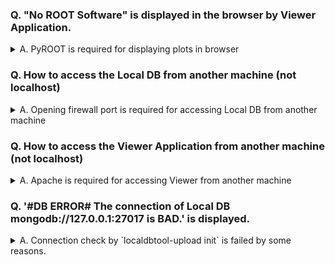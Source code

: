 ### Q. "No ROOT Software" is displayed in the browser by Viewer Application.

<details><summary>A. PyROOT is required for displaying plots in browser</summary><div>

1. Check if PyROOT is available

   ```bash
   $ for ii in 1 2 3 4; \
   do  if pydoc3 modules | \
   cut -d " " -f ${ii} | \
   grep -x ROOT > /dev/null; \
   then echo "PyROOT is available"; \
   fi; \
   done

   PyROOT is available # Abailable
   "No message"        # Not available
   ``` 

2. Install ROOT software which can use PyROOT by Python3 

   ```bash
   $ root_install_dir=`pwd`
   $ wget https://root.cern.ch/download/root_v6.16.00.source.tar.gz
   $ tar zxf root_v6.16.00.source.tar.gz
   $ rm -f root_v6.16.00.source.tar.gz
   $ mv root-6.16.00 6.16.00
   $ mkdir 6.16.00-build
   $ cd 6.16.00-build
   $ cmake \
   -DCMAKE_INSTALL_PREFIX=${root_install_dir}/6.16.00-install \
   -DPYTHON_EXECUTABLE=/usr/bin/python36 \
   ../6.16.00
   $ cmake --build . -- -j4
   $ make install
   ```

3. Confirm if the installation was successful

   ```bash
   $ source ${root_install_dir}/6.16.00-build/bin/thisroot.sh
   $ for ii in 1 2 3 4; \
   do  if pydoc3 modules | \
   cut -d " " -f${ii} | \
   grep -x ROOT > /dev/null; \
   then echo "PyROOT is available"; \
   fi;  \
   done 

   PyROOT is available
   ```

</div></details>

### Q. How to access the Local DB from another machine (not localhost)

<details><summary>A. Opening firewall port is required for accessing Local DB from another machine</summary><div>

1. Confirm config file

   Add bindIp (default: '127.0.0.1') in MongoDB config file `/etc/mongod.conf`:
 
   ```yaml
   # mongod.conf
   .
   .
   .
   # network interfaces
   net:
     bindIp: 127.0.0.1,"<HOST IP ADDRESS> or <HOSTNAME>"  
     # Listen to local interface only, comment to listen on all interfaces.
     port: 27017
   ```
 
   And start MongoDB service and confirm it works.
 
   ```bash
   $ sudo systemctl restart mongod.service
   ```

2. Open port

   ```bash
   $ sudo firewall-cmd --zone=public --add-port=27017/tcp --permanent
   $ sudo firewall-cmd --reload
   ```

3. Confirm if the setting was successful

   Access `$ mongo --host "HOST IP ADDRESS"` from another machine.

   ```bash
   $ mongo -host "HOST IP ADDRESS"
   MongoDB shell version v3.6.8
   connecting to: mongodb://"HOST IP ADDRESS":27017
   MongoDB server version: 3.6.8
   Server has startup warnings: 
   ```

</div></details>

### Q. How to access the Viewer Application from another machine (not localhost)

<details><summary>A. Apache is required for accessing Viewer from another machine</summary><div>

1. Install libraries

   ```bash
   $ sudo yum install -y httpd.x86_64
   ```

2. Setup http protocol

   ```bash
   $ sudo /usr/sbin/setsebool -P httpd_can_network_connect 1
   $ cp ${db_tools_dir}/scripts/apache/config.conf /etc/httpd/conf.d/localDB-tools.conf
   ```

3. Open port

   ```bash
   $ sudo firewall-cmd --add-service=http --permanent
   $ sudo firewall-cmd --reload
   ```

4. Start service

   ```bash
   $ sudo systemctl start httpd
   $ sudo systemctl enable httpd
   ```

5. Confirm if the setting was successful

   Access "http://<ip address>:5000/" and Local DB Viewer page should be displayed on browser from another machine.

</div></details>

### Q. '#DB ERROR# The connection of Local DB mongodb://127.0.0.1:27017 is BAD.' is displayed.

<details><summary>A. Connection check by `localdbtool-upload init` is failed by some reasons.</summary><div>

1. Uncompleted the setup of Local DB Server

   You can check is as following:
   ```bash
   $ mongo
   # i. MongoDB not installed
   bash: mongo: command not found
   
   # ii. MongoDB not started
   <some texts>
   exception: connect failed
   ```

   1. MongoDB not installed

      You can setup Local DB Server automatically by the script:
      ```bash
      $ git clone https://github.com/jlab-hep/localDB-tools.git
      $ cd localDB-tools/setting
      $ sudo ./db_server_install.sh
      ```
      Check [Setup Local DB Server](#Setup-Local-DB-Server) for more detail.

   2. MongoDB not started

      You can start/restart/enable Mongo DB by systemctl (centOS7):
      ```bash
      $ systemctl restart mongod.service
      $ systemctl enable mongod.service
      ```

2. Mistake Local DB Server Information

   Confirm the database config file and set it properly.
   ```json
   {
       "hostIp": "127.0.0.1",
       "hostPort": "27000",
       "dbName": "localdb",
       "stage": [
           "Bare Module",
           "Wire Bonded",
           "Potted",
           "Final Electrical",
           "Complete",
           "Loaded",
           "Parylene",
           "Initial Electrical",
           "Thermal Cycling",
           "Flex + Bare Module Attachment",
           "Testing"
       ],
       "environment": [
           "vddd_voltage",
           "vddd_current",
           "vdda_voltage",
           "vdda_current",
           "hv_voltage",
           "hv_current",
           "temperature"
       ],
       "component": [
           "Front-end Chip",
           "Front-end Chips Wafer",
           "Hybrid",
           "Module",
           "Sensor Tile",
           "Sensor Wafer"
       ]
   }
   ```
   You might have to change 'hostIp' and 'hostPort' following your Local DB settings.

</div></details>

